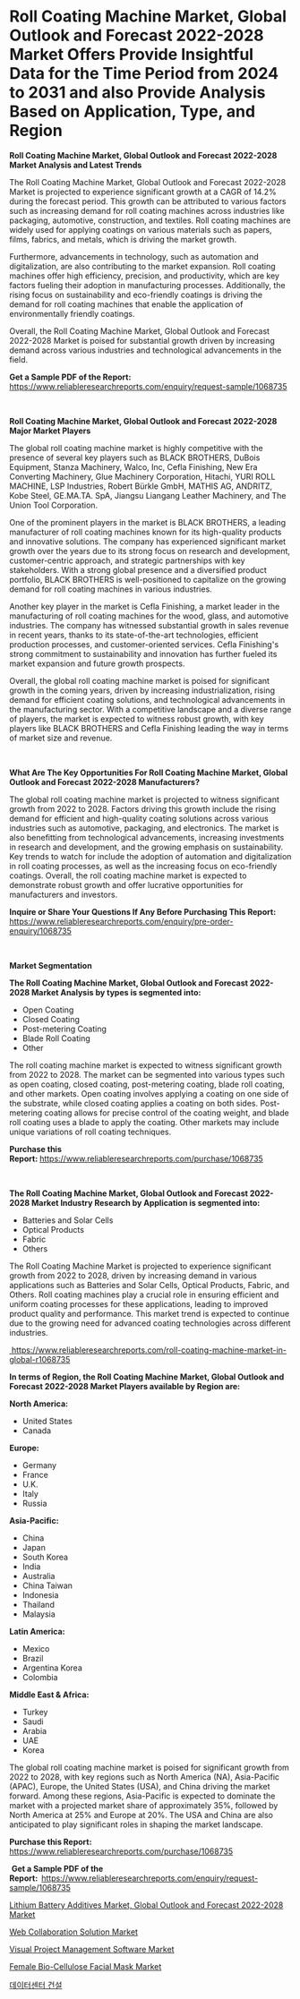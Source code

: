 <p><h1>Roll Coating Machine Market, Global Outlook and Forecast 2022-2028 Market Offers Provide Insightful Data for the Time Period from 2024 to 2031 and also Provide Analysis Based on Application, Type, and Region</h1></p><p><strong>Roll Coating Machine Market, Global Outlook and Forecast 2022-2028 Market Analysis and Latest Trends</strong></p>
<p><p>The Roll Coating Machine Market, Global Outlook and Forecast 2022-2028 Market is projected to experience significant growth at a CAGR of 14.2% during the forecast period. This growth can be attributed to various factors such as increasing demand for roll coating machines across industries like packaging, automotive, construction, and textiles. Roll coating machines are widely used for applying coatings on various materials such as papers, films, fabrics, and metals, which is driving the market growth.</p><p>Furthermore, advancements in technology, such as automation and digitalization, are also contributing to the market expansion. Roll coating machines offer high efficiency, precision, and productivity, which are key factors fueling their adoption in manufacturing processes. Additionally, the rising focus on sustainability and eco-friendly coatings is driving the demand for roll coating machines that enable the application of environmentally friendly coatings.</p><p>Overall, the Roll Coating Machine Market, Global Outlook and Forecast 2022-2028 Market is poised for substantial growth driven by increasing demand across various industries and technological advancements in the field.</p></p>
<p><strong>Get a Sample PDF of the Report:&nbsp;</strong> <a href="https://www.reliableresearchreports.com/enquiry/request-sample/1068735">https://www.reliableresearchreports.com/enquiry/request-sample/1068735</a></p>
<p>&nbsp;</p>
<p><strong>Roll Coating Machine Market, Global Outlook and Forecast 2022-2028 Major Market Players</strong></p>
<p><p>The global roll coating machine market is highly competitive with the presence of several key players such as BLACK BROTHERS, DuBois Equipment, Stanza Machinery, Walco, Inc, Cefla Finishing, New Era Converting Machinery, Glue Machinery Corporation, Hitachi, YURI ROLL MACHINE, LSP Industries, Robert Bürkle GmbH, MATHIS AG, ANDRITZ, Kobe Steel, GE.MA.TA. SpA, Jiangsu Liangang Leather Machinery, and The Union Tool Corporation.</p><p>One of the prominent players in the market is BLACK BROTHERS, a leading manufacturer of roll coating machines known for its high-quality products and innovative solutions. The company has experienced significant market growth over the years due to its strong focus on research and development, customer-centric approach, and strategic partnerships with key stakeholders. With a strong global presence and a diversified product portfolio, BLACK BROTHERS is well-positioned to capitalize on the growing demand for roll coating machines in various industries.</p><p>Another key player in the market is Cefla Finishing, a market leader in the manufacturing of roll coating machines for the wood, glass, and automotive industries. The company has witnessed substantial growth in sales revenue in recent years, thanks to its state-of-the-art technologies, efficient production processes, and customer-oriented services. Cefla Finishing's strong commitment to sustainability and innovation has further fueled its market expansion and future growth prospects.</p><p>Overall, the global roll coating machine market is poised for significant growth in the coming years, driven by increasing industrialization, rising demand for efficient coating solutions, and technological advancements in the manufacturing sector. With a competitive landscape and a diverse range of players, the market is expected to witness robust growth, with key players like BLACK BROTHERS and Cefla Finishing leading the way in terms of market size and revenue.</p></p>
<p>&nbsp;</p>
<p><strong>What Are The Key Opportunities For Roll Coating Machine Market, Global Outlook and Forecast 2022-2028 Manufacturers?</strong></p>
<p><p>The global roll coating machine market is projected to witness significant growth from 2022 to 2028. Factors driving this growth include the rising demand for efficient and high-quality coating solutions across various industries such as automotive, packaging, and electronics. The market is also benefitting from technological advancements, increasing investments in research and development, and the growing emphasis on sustainability. Key trends to watch for include the adoption of automation and digitalization in roll coating processes, as well as the increasing focus on eco-friendly coatings. Overall, the roll coating machine market is expected to demonstrate robust growth and offer lucrative opportunities for manufacturers and investors.</p></p>
<p><strong>Inquire or Share Your Questions If Any Before Purchasing This Report:</strong> <a href="https://www.reliableresearchreports.com/enquiry/pre-order-enquiry/1068735">https://www.reliableresearchreports.com/enquiry/pre-order-enquiry/1068735</a></p>
<p>&nbsp;</p>
<p><strong>Market Segmentation</strong></p>
<p><strong>The Roll Coating Machine Market, Global Outlook and Forecast 2022-2028 Market Analysis by types is segmented into:</strong></p>
<p><ul><li>Open Coating</li><li>Closed Coating</li><li>Post-metering Coating</li><li>Blade Roll Coating</li><li>Other</li></ul></p>
<p><p>The roll coating machine market is expected to witness significant growth from 2022 to 2028. The market can be segmented into various types such as open coating, closed coating, post-metering coating, blade roll coating, and other markets. Open coating involves applying a coating on one side of the substrate, while closed coating applies a coating on both sides. Post-metering coating allows for precise control of the coating weight, and blade roll coating uses a blade to apply the coating. Other markets may include unique variations of roll coating techniques.</p></p>
<p><strong>Purchase this Report:&nbsp;</strong><a href="https://www.reliableresearchreports.com/purchase/1068735">https://www.reliableresearchreports.com/purchase/1068735</a></p>
<p>&nbsp;</p>
<p><strong>The Roll Coating Machine Market, Global Outlook and Forecast 2022-2028 Market Industry Research by Application is segmented into:</strong></p>
<p><ul><li>Batteries and Solar Cells</li><li>Optical Products</li><li>Fabric</li><li>Others</li></ul></p>
<p><p>The Roll Coating Machine Market is projected to experience significant growth from 2022 to 2028, driven by increasing demand in various applications such as Batteries and Solar Cells, Optical Products, Fabric, and Others. Roll coating machines play a crucial role in ensuring efficient and uniform coating processes for these applications, leading to improved product quality and performance. This market trend is expected to continue due to the growing need for advanced coating technologies across different industries.</p></p>
<p><a href="https://www.reliableresearchreports.com/roll-coating-machine-market-in-global-r1068735">&nbsp;https://www.reliableresearchreports.com/roll-coating-machine-market-in-global-r1068735</a></p>
<p><strong>In terms of Region, the Roll Coating Machine Market, Global Outlook and Forecast 2022-2028 Market Players available by Region are:</strong></p>
<p>
    <p> <strong> North America: </strong>
        <ul>
            <li>United States</li>
            <li>Canada</li>
        </ul>
        </p> 
    <p> <strong> Europe: </strong>
        <ul>
            <li>Germany</li>
            <li>France</li>
            <li>U.K.</li>
            <li>Italy</li>
            <li>Russia</li>
        </ul>
        </p> 
    <p> <strong> Asia-Pacific: </strong>
        <ul>
            <li>China</li>
            <li>Japan</li>
            <li>South Korea</li>
            <li>India</li>
            <li>Australia</li>
            <li>China Taiwan</li>
            <li>Indonesia</li>
            <li>Thailand</li>
            <li>Malaysia</li>
        </ul>
        </p> 
    <p> <strong> Latin America: </strong>
        <ul>
            <li>Mexico</li>
            <li>Brazil</li>
            <li>Argentina Korea</li>
            <li>Colombia</li>
        </ul>
        </p> 
    <p> <strong> Middle East & Africa: </strong>
        <ul>
            <li>Turkey</li>
            <li>Saudi</li>
            <li>Arabia</li>
            <li>UAE</li>
            <li>Korea</li>
        </ul>
    </p>
    </p>
<p><p>The global roll coating machine market is poised for significant growth from 2022 to 2028, with key regions such as North America (NA), Asia-Pacific (APAC), Europe, the United States (USA), and China driving the market forward. Among these regions, Asia-Pacific is expected to dominate the market with a projected market share of approximately 35%, followed by North America at 25% and Europe at 20%. The USA and China are also anticipated to play significant roles in shaping the market landscape.</p></p>
<p><strong>Purchase this Report: </strong><a href="https://www.reliableresearchreports.com/purchase/1068735">https://www.reliableresearchreports.com/purchase/1068735</a></p>
<p>&nbsp;<strong>Get a Sample PDF of the Report:&nbsp;&nbsp;</strong><a href="https://www.reliableresearchreports.com/enquiry/request-sample/1068735">https://www.reliableresearchreports.com/enquiry/request-sample/1068735</a></p>
<p><strong></strong></p>
<p><p><a href="https://github.com/sonuprakash1/Market-Research-Report-List-2/blob/main/lithium-battery-additives-market-global-outlook-and-forecast-2022-2028-market.md">Lithium Battery Additives Market, Global Outlook and Forecast 2022-2028 Market</a></p><p><a href="https://www.linkedin.com/pulse/web-collaboration-solution-market-key-successful-business-strategy-hncic">Web Collaboration Solution Market</a></p><p><a href="https://www.linkedin.com/pulse/visual-project-management-software-market-size-cagr-u9tyc">Visual Project Management Software Market</a></p><p><a href="https://issuu.com/reportprime-2/docs/female-bio-cellulose-facial-mask-market-size-2030.">Female Bio-Cellulose Facial Mask Market</a></p><p><a href="https://github.com/Elenrrera7685/Market-Research-Report-List-1/blob/main/934521079129.md">데이터센터 건설</a></p></p>
